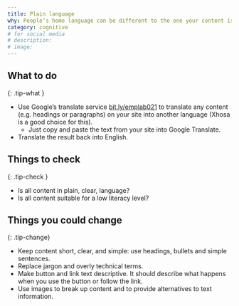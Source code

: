 ```yaml
---
title: Plain language
why: People’s home language can be different to the one your content is written in. People with cognitive difficulties struggle with long or complex content.
category: cognitive
# for social media
# description:
# image:
---
```


## What to do
{: .tip-what }

- Use Google’s translate service [bit.ly/emplab021](//bit.ly/emplab021) to translate any content (e.g. headings or paragraphs) on your site into another language (Xhosa is a good choice for this).
  - Just copy and paste the text from your site into Google Translate.
- Translate the result back into English.

## Things to check
{: .tip-check }

- Is all content in plain, clear, language?
- Is all content suitable for a low literacy level?

## Things you could change
{: .tip-change}

- Keep content short, clear, and simple: use headings, bullets and simple sentences.
- Replace jargon and overly technical terms.
- Make button and link text descriptive. It should describe what happens when you use the button or follow the link.
- Use images to break up content and to provide alternatives to text information.
